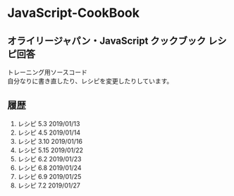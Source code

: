 # JavaScript-CookBook

## オライリージャパン・JavaScript クックブック レシピ回答

トレーニング用ソースコード  
自分なりに書き直したり、レシピを変更したりしています。

## 履歴

1. レシピ 5.3 2019/01/13
2. レシピ 4.5 2019/01/14
3. レシピ 3.10 2019/01/16
4. レシピ 5.15 2019/01/22
5. レシピ 6.2 2019/01/23
6. レシピ 6.8 2019/01/24
7. レシピ 6.9 2019/01/25
7. レシピ 7.2 2019/01/27

